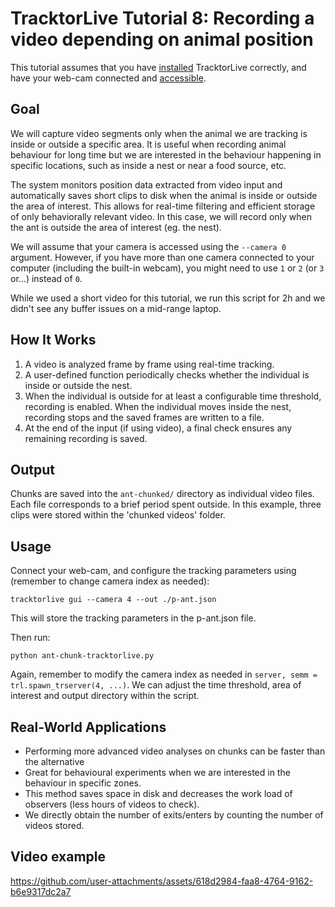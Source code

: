# TracktorLive Tutorial 8: Recording a video depending on animal position

This tutorial assumes that you have [installed](../../DOCS/03-installation.md)
TracktorLive correctly, and have your web-cam connected and
[accessible](../../DOCS/COMPORT.md).

## Goal

We will capture video segments only when the animal we are tracking is inside or outside a specific area. 
It is useful when recording animal behaviour for long time but we are interested in the behaviour 
happening in specific locations, such as inside a nest or near a food source, etc.

The system monitors position data extracted from video input and
automatically saves short clips to disk when the animal is inside or outside the area of interest. 
This allows for real-time filtering and efficient storage of only behaviorally relevant video. 
In this case, we will record only when the ant is outside the area of interest (eg. the nest). 

We will assume that your camera is accessed using the `--camera 0`
argument. However, if you have more than one camera connected to your computer
(including the built-in webcam), you might need to use `1` or `2` (or `3` or...)
instead of `0`.

While we used a short video for this tutorial, we run this script for 2h and we didn't see any 
buffer issues on a mid-range laptop.

## How It Works

1.  A video is analyzed frame by frame using real-time tracking.
2.  A user-defined function periodically checks whether the individual is inside or outside the nest.
4.  When the individual is outside for at least a configurable time threshold, recording is
    enabled. When the individual moves inside the nest, recording stops and the saved frames
    are written to a file.
5.  At the end of the input (if using video), a final check ensures any
    remaining recording is saved.

## Output

Chunks are saved into the `ant-chunked/` directory as individual
video files. Each file corresponds to a brief period spent outside.
In this example, three clips were stored within the 'chunked videos' folder.

## Usage

Connect your web-cam, and configure the tracking parameters using (remember to change camera index as needed):

```
tracktorlive gui --camera 4 --out ./p-ant.json
```

This will store the tracking parameters in the p-ant.json file.

Then run:

```
python ant-chunk-tracktorlive.py
```

Again, remember to modify the camera index as needed in ``` server, semm = trl.spawn_trserver(4, ...) ```.
We can adjust the time threshold, area of interest and output directory within the script.

## Real-World Applications

- Performing more advanced video analyses on chunks can be faster than the
  alternative
- Great for behavioural experiments when we are interested in the behaviour in specific zones.
- This method saves space in disk and decreases the work load of observers (less hours of videos to check).
- We directly obtain the number of exits/enters by counting the number of videos stored. 

## Video example

https://github.com/user-attachments/assets/618d2984-faa8-4764-9162-b6e9317dc2a7

